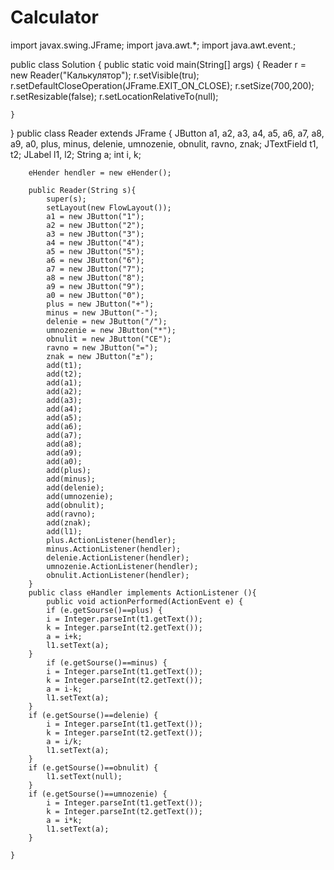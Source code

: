 # Calculator

import javax.swing.JFrame;
import java.awt.*;
import java.awt.event.;


public class Solution {
    public static void main(String[] args) {
        Reader r = new Reader("Калькулятор");
        r.setVisible(tru);
        r.setDefaultCloseOperation(JFrame.EXIT_ON_CLOSE);
        r.setSize(700,200);
        r.setResizable(false);
        r.setLocationRelativeTo(null);
        
        
    }
}
    public class Reader extends JFrame {
        JButton a1, a2, a3, a4, a5, a6, a7, a8, a9, a0, plus, minus, delenie, umnozenie, obnulit, ravno, znak;
        JTextField t1, t2;
        JLabel l1, l2;
        String a;
        int i, k;
        
        eHender hendler = new eHender();
        
        public Reader(String s){
            super(s);
            setLayout(new FlowLayout());
            a1 = new JButton("1");
            a2 = new JButton("2"); 
            a3 = new JButton("3"); 
            a4 = new JButton("4");
            a5 = new JButton("5"); 
            a6 = new JButton("6"); 
            a7 = new JButton("7"); 
            a8 = new JButton("8"); 
            a9 = new JButton("9"); 
            a0 = new JButton("0"); 
            plus = new JButton("+"); 
            minus = new JButton("-"); 
            delenie = new JButton("/");
            umnozenie = new JButton("*");
            obnulit = new JButton("CE");
            ravno = new JButton("=");
            znak = new JButton("±");
            add(t1);
            add(t2);
            add(a1);
            add(a2);
            add(a3);
            add(a4);
            add(a5);
            add(a6);
            add(a7);
            add(a8);
            add(a9);
            add(a0);
            add(plus);
            add(minus);
            add(delenie);
            add(umnozenie);
            add(obnulit);
            add(ravno);
            add(znak);
            add(l1);
            plus.ActionListener(hendler);
            minus.ActionListener(hendler);
            delenie.ActionListener(hendler);
            umnozenie.ActionListener(hendler);
            obnulit.ActionListener(hendler);
        }
        public class eHandler implements ActionListener (){
            public void actionPerformed(ActionEvent e) {
            if (e.getSourse()==plus) {
            i = Integer.parseInt(t1.getText());
            k = Integer.parseInt(t2.getText());
            a = i+k;
            l1.setText(a);
        }
            if (e.getSourse()==minus) {
            i = Integer.parseInt(t1.getText());
            k = Integer.parseInt(t2.getText());
            a = i-k;
            l1.setText(a);
        }
        if (e.getSourse()==delenie) {
            i = Integer.parseInt(t1.getText());
            k = Integer.parseInt(t2.getText());
            a = i/k;
            l1.setText(a);
        }
        if (e.getSourse()==obnulit) {
            l1.setText(null);
        }
        if (e.getSourse()==umnozenie) {
            i = Integer.parseInt(t1.getText());
            k = Integer.parseInt(t2.getText());
            a = i*k;
            l1.setText(a);
        }
        
    }
